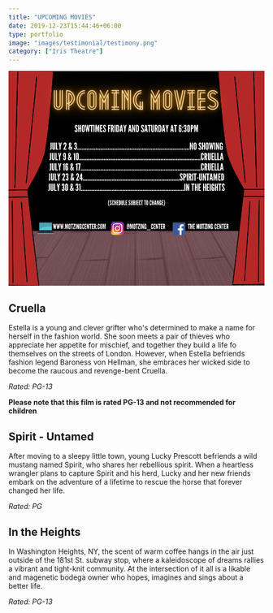 ```yaml
---
title: "UPCOMING MOVIES"
date: 2019-12-23T15:44:46+06:00
type: portfolio
image: "images/testimonial/testimony.png"
category: ["Iris Theatre"]
---
```


![Upcoming Movies](/static/images/JulyMovies.png)

## Cruella

Estella is a young and clever grifter who's determined to make a name for herself in the fashion world. She soon meets a pair of thieves who appreciate her appetite for mischief, and together they build a life fo themselves on the streets of London. However, when Estella befriends fashion legend Baroness von Hellman, she embraces her wicked side to become the raucous and revenge-bent Cruella.

_Rated: PG-13_

**Please note that this film is rated PG-13 and not recommended for children**

## Spirit - Untamed

After moving to a sleepy little town, young Lucky Prescott befriends a wild mustang named Spirit, who shares her rebellious spirit. When a heartless wrangler plans to capture Spirit and his herd, Lucky and her new friends embark on the adventure of a lifetime to rescue the horse that forever changed her life.

_Rated: PG_

## In the Heights

In Washington Heights, NY, the scent of warm coffee hangs in the air just outside of the 181st St. subway stop, where a kaleidoscope of dreams rallies a vibrant and tight-knit community. At the intersection of it all is a likable and magenetic bodega owner who hopes, imagines and sings about a better life. 

_Rated: PG-13_
